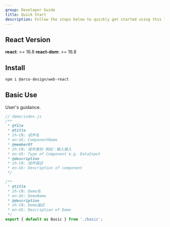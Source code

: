 ```yaml
---
group: Developer Guide
title: Quick Start
description: Follow the steps below to quickly get started using this library.
---
```


## React Version

**react**: >= 16.8
**react-dom**: >= 16.8

## Install

```bash
npm i @arco-design/web-react
```

## Basic Use

User's guidance.

```js
// demo/index.js
/**
 * @file
 * @title
 * zh-CN: 组件名
 * en-US: ComponentName
 * @memberOf
 * zh-CN: 组件类别 例如：输入输入
 * en-US: Type of Component e.g. DataInput
 * @description
 * zh-CN: 组件描述
 * en-US: Description of component
 */

/**
 * @title
 * zh-CN: Demo名
 * en-US: DemoName
 * @description
 * zh-CN: Demo描述
 * en-US: Description of Demo
 */
export { default as Basic } from './basic';
```